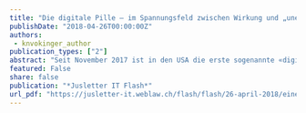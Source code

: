 ```yaml
---
title: "Die digitale Pille – im Spannungsfeld zwischen Wirkung und „unerwünschter Nebenwirkung“ unter Berücksichtigung von medizinischen Aspekten und der (Grund-)Rechte des Patienten"
publishDate: "2018-04-26T00:00:00Z"
authors: 
 - knvokinger_author
publication_types: ["2"]
abstract: "Seit November 2017 ist in den USA die erste sogenannte «digital pill» zugelassen. Nachfolgend sollen die Chancen auf medizinischer Ebene als auch die mit der digitalen Pille einhergehenden Risiken für die (Grund-)Rechte des Patienten in der Schweiz im Sinne einer ersten Übersicht diskutiert werden."
featured: False
share: false
publication: "*Jusletter IT Flash*"
url_pdf: "https://jusletter-it.weblaw.ch/flash/flash/26-april-2018/eine-medico-legale-w_31ec655ebf.html"
---
```

